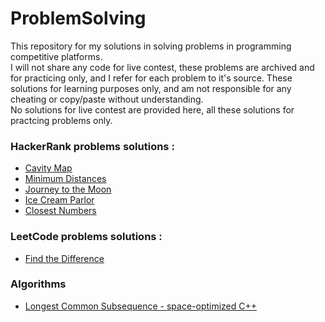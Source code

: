 # ProblemSolving
This repository for my solutions in solving problems in programming competitive platforms.  
I will not share any code for live contest, these problems are archived and for practicing only, and I refer for each problem to it's source. 
These solutions for learning purposes only, and am not responsible for any cheating or copy/paste without understanding.  
No solutions for live contest are provided here, all these solutions for practcing problems only. 

### HackerRank problems solutions :
+ [Cavity Map](https://github.com/MoustafaAttia/ProblemSolving/wiki/Cavity-Map)
+ [Minimum Distances](https://github.com/MoustafaAttia/ProblemSolving/wiki/Minimum-Distances)
+ [Journey to the Moon](https://github.com/MoustafaAttia/ProblemSolving/wiki/Journey-to-the-Moon) 
+ [Ice Cream Parlor](https://github.com/MoustafaAttia/ProblemSolving/wiki/Ice-Cream-Parlor) 
+ [Closest Numbers](https://github.com/MoustafaAttia/ProblemSolving/wiki/Closest-Numbers) 

### LeetCode problems solutions :
+ [Find the Difference](https://github.com/MoustafaAttia/ProblemSolving/wiki/Find-the-Difference) 

### Algorithms
+ [Longest Common Subsequence - space-optimized C++](https://github.com/MoustafaAttia/ProblemSolving/wiki/Longest-Common-Subsequence---space-optimized)
